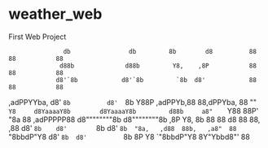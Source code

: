 # weather_web
 First Web Project

                   db                db         8b        d8          88  88           88 
                  d88b              d88b         Y8,    ,8P           88  88           88 
                 d8'`8b            d8'`8b         `8b  d8'            88  88           88 
,adPPYYba,      d8'  `8b          d8'  `8b          Y88P      ,adPPYb,88  88,dPPYba,   88 
""     `Y8     d8YaaaaY8b        d8YaaaaY8b         d88b     a8"    `Y88  88P'    "8a  88 
,adPPPPP88    d8""""""""8b      d8""""""""8b      ,8P  Y8,   8b       88  88       d8  88 
88,    ,88   d8'        `8b    d8'        `8b    d8'    `8b  "8a,   ,d88  88b,   ,a8"  88 
`"8bbdP"Y8  d8'          `8b  d8'          `8b  8P        Y8  `"8bbdP"Y8  8Y"Ybbd8"'   88 
